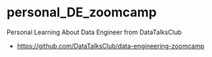 # personal_DE_zoomcamp

Personal Learning About Data Engineer from DataTalksClub

- https://github.com/DataTalksClub/data-engineering-zoomcamp
